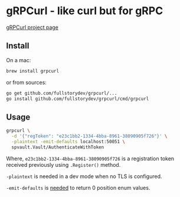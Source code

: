 # gRPCurl - like curl but for gRPC

[gRPCurl project page](https://github.com/fullstorydev/grpcurl)

## Install

On a mac:

```bash
brew install grpcurl
```

or from sources:

```bash
go get github.com/fullstorydev/grpcurl/...
go install github.com/fullstorydev/grpcurl/cmd/grpcurl
```

## Usage

```bash
grpcurl \
  -d '{"regToken": "e23c1bb2-1334-4bba-8961-38090905f726"}' \
  -plaintext -emit-defaults localhost:50051 \
  spvault.Vault/AuthenticateWithToken
```

Where, `e23c1bb2-1334-4bba-8961-38090905f726` is a registration token received previously using `.Register()` method.

`-plaintext` is needed in a dev mode when no TLS is configured.

`-emit-defaults` is [needed](https://github.com/fullstorydev/grpcurl/issues/95) to return 0 position enum values.